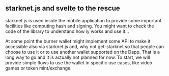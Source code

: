 ## starknet.js and svelte to the rescue

starknet.js is used inside the mobile application to provide some important
facilities like computing hash and signing. You might want to check the code of
the library to understand how iy works and use it...

At some point the burner wallet might implement some API to make it accessible
also via starknet.js and, why not get-starknet so that people can choose to use
it or to use another wallet supported on the Dapp. That is a long way to go and
it is actually not planned for now. To start, we will provide simple flows to
use the wallet in specific use cases, like video games or token mint/exchange.
